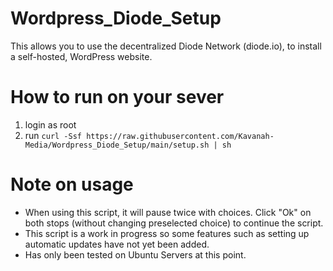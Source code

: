 # Wordpress_Diode_Setup
This allows you to use the decentralized Diode Network (diode.io), to install a self-hosted, WordPress website.

# How to run on your sever
1. login as root
2. run `curl -Ssf https://raw.githubusercontent.com/Kavanah-Media/Wordpress_Diode_Setup/main/setup.sh | sh`

# Note on usage
* When using this script, it will pause twice with choices. Click "Ok" on both stops (without changing preselected choice) to continue the script.
* This script is a work in progress so some features such as setting up automatic updates have not yet been added.
* Has only been tested on Ubuntu Servers at this point.

